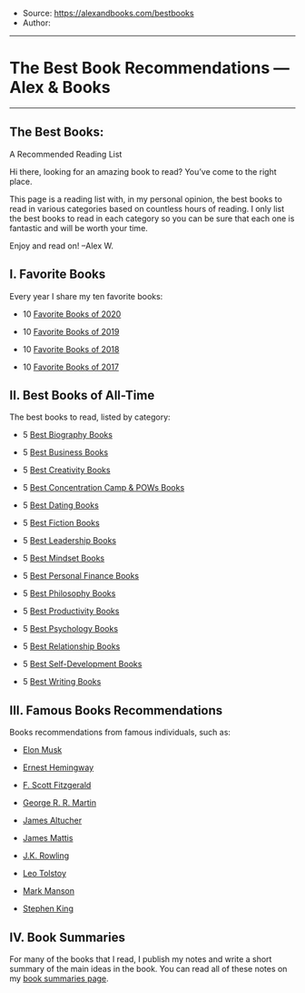 
- Source: https://alexandbooks.com/bestbooks
- Author: 

***

# The Best Book Recommendations — Alex & Books

---
## The Best Books:  
A Recommended Reading List

Hi there, looking for an amazing book to read? You’ve come to the right place.

This page is a reading list with, in my personal opinion, the best books to read in various categories based on countless hours of reading. I only list the best books to read in each category so you can be sure that each one is fantastic and will be worth your time.

Enjoy and read on! –Alex W.

## I. Favorite Books

Every year I share my ten favorite books:

-   10 [Favorite Books of 2020](https://alexandbooks.com/archive/top-10-favorite-books-of-2020)
    
-   10 [Favorite Books of 2019](https://alexandbooks.com/archive/top-10-favorite-books-of-2019)
    
-   10 [Favorite Books of 2018](https://alexandbooks.com/archive/top-10-favorite-books-of-2018)
    
-   10 [Favorite Books of 2017](https://alexandbooks.com/archive/2018/1/15/top-10-books-ive-read-in-2017)
    

## II. Best Books of All-Time

The best books to read, listed by category:

-   5 [Best Biography Books](https://alexandbooks.com/bestbooksarchive/5-best-biographies-and-memoirs-books)
    
-   5 [Best Business Books](https://alexandbooks.com/bestbooksarchive/5-best-business-entrepreneurship-books)
    
-   5 [Best Creativity Books](https://alexandbooks.com/bestbooksarchive/5-best-art-and-creativity-books)
    
-   5 [Best Concentration Camp & POWs Books](https://alexandbooks.com/bestbooksarchive/5-best-concentration-camp-pows-books)
    
-   5 [Best Dating Books](https://alexandbooks.com/bestbooksarchive/5-best-dating-books)
    
-   5 [Best Fiction Books](https://alexandbooks.com/bestbooksarchive/5-best-fiction-books)
    
-   5 [Best Leadership Books](https://alexandbooks.com/bestbooksarchive/5-best-leadership-management-books)
    
-   5 [Best Mindset Books](https://alexandbooks.com/bestbooksarchive/5-best-mindset-books)
    
-   5 [Best Personal Finance Books](https://alexandbooks.com/bestbooksarchive/5-best-personal-finance-books)
    
-   5 [Best Philosophy Books](https://alexandbooks.com/bestbooksarchive/5-best-philosophy-books)
    
-   5 [Best Productivity Books](https://alexandbooks.com/bestbooksarchive/5-best-productivity-books)
    
-   5 [Best Psychology Books](https://alexandbooks.com/bestbooksarchive/5-best-psychology-books)
    
-   5 [Best Relationship Books](https://alexandbooks.com/bestbooksarchive/5-best-relationship-books)
    
-   5 [Best Self-Development Books](https://alexandbooks.com/bestbooksarchive/5-best-self-development-books)
    
-   5 [Best Writing Books](https://alexandbooks.com/bestbooksarchive/5-best-writing-books)
    

## III. Famous Books Recommendations

Books recommendations from famous individuals, such as:

-   [Elon Musk](https://alexandbooks.com/archive/the-25-books-elon-musk-recommends-reading)
    
-   [Ernest Hemingway](https://alexandbooks.com/archive/2018/1/16/hemingways-list-of-necessary-books-to-read-to-become-a-writer)
    
-   [F. Scott Fitzgerald](https://alexandbooks.com/archive/the-20-books-f-scott-fitzgerald-recommends-reading)
    
-   [George R. R. Martin](https://alexandbooks.com/archive/the-20-books-george-r-r-martin-recommends-reading)
    
-   [James Altucher](https://alexandbooks.com/archive/the-45-books-james-altucher-recommends-reading)
    
-   [James Mattis](https://alexandbooks.com/archive/25-books-gen-mattis-recommends-reading)
    
-   [J.K. Rowling](https://alexandbooks.com/archive/the-20-books-jk-rowling-recommends-reading)
    
-   [Leo Tolstoy](https://alexandbooks.com/archive/the-40-books-leo-tolstoy-recommends-reading)
    
-   [Mark Manson](https://alexandbooks.com/archive/the-50-books-mark-manson-recommends-reading)
    
-   [Stephen King](https://alexandbooks.com/archive/the-150-books-stephen-king-recommends-reading)
    

## IV. Book Summaries

For many of the books that I read, I publish my notes and write a short summary of the main ideas in the book. You can read all of these notes on my [book summaries page](https://alexandbooks.com/book-summaries).
